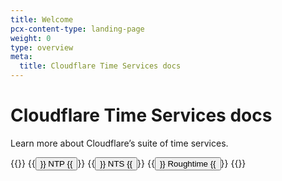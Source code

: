 ```yaml
---
title: Welcome
pcx-content-type: landing-page
weight: 0
type: overview
meta:
  title: Cloudflare Time Services docs
---
```


# Cloudflare Time Services docs

<ContentColumn>

Learn more about Cloudflare’s suite of time services.

{{<button-group>}}
{{<button type="primary" href="/time-services/ntp/">}}
NTP
{{</button>}}
{{<button type="primary" href="/time-services/nts/">}}
NTS
{{</button>}}
{{<button type="primary" href="/time-services/roughtime/">}}
Roughtime
{{</button>}}
{{</button-group>}}

</ContentColumn>

